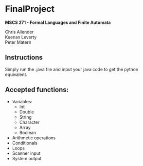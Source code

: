 # FinalProject
**MSCS 271 - Formal Languages and Finite Automata**

 Chris Allender  
 Keenan Leverty  
 Peter Matern

## Instructions
Simply run the .java file and input your java code to get the python equivalent.

## Accepted functions:
- Variables:
    - Int
    - Double
    - String
    - Character
    - Array
    - Boolean
- Arithmetic operations
- Conditionals
- Loops
- Scanner input
- System output